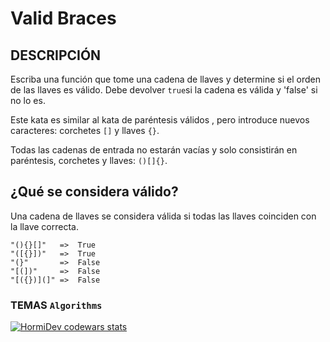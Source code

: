 # Valid Braces

## DESCRIPCIÓN
Escriba una función que tome una cadena de llaves y determine si el orden de las llaves es válido. Debe devolver `true`si la cadena es válida y 'false' si no lo es.

Este kata es similar al kata de paréntesis válidos , pero introduce nuevos caracteres: corchetes `[]` y llaves `{}`.

Todas las cadenas de entrada no estarán vacías y solo consistirán en paréntesis, corchetes y llaves: `()[]{}`.

## ¿Qué se considera válido?
Una cadena de llaves se considera válida si todas las llaves coinciden con la llave correcta.
```
"(){}[]"   =>  True
"([{}])"   =>  True
"(}"       =>  False
"[(])"     =>  False
"[({})](]" =>  False
```
### TEMAS `Algorithms`

<a href="https://www.codewars.com/users/HormiDev"><img src="https://www.codewars.com/users/HormiDev/badges/micro" alt="HormiDev codewars stats"></a>
